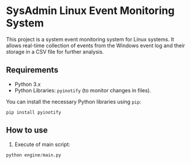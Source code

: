 # SysAdmin Linux Event Monitoring System

This project is a system event monitoring system for Linux systems. It allows real-time collection of events from the Windows event log and their storage in a CSV file for further analysis.

## Requirements

- Python 3.x
- Python Libraries: `pyinotify` (to monitor changes in files).

You can install the necessary Python libraries using `pip`:

```shell
pip install pyinotify
```

## How to use
1. Execute of main script:
   
```python
python engine/main.py
```